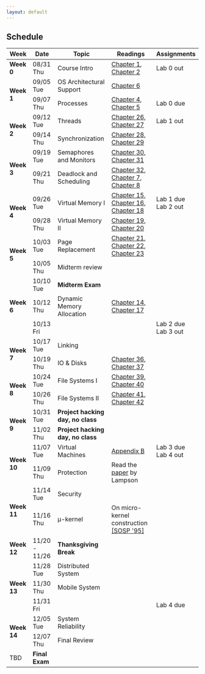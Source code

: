 ```yaml
---
layout: default
---
```


## Schedule

<table class="table table-bordered table-striped table-hover" id="schedule-table">
  <thead>
    <tr class="info">
      <th>Week</th>
      <th>Date</th>
      <th>Topic</th>
      <th>Readings</th>
      <th>Assignments</th>
    </tr>
  </thead>
  <tbody>
    <tr>
      <td><b>Week 0</b></td>
      <td>08/31 Thu</td>
      <td>Course Intro</td>
      <td><a href="http://pages.cs.wisc.edu/~remzi/OSTEP/dialogue-threeeasy.pdf">Chapter 1</a>, <a href="http://pages.cs.wisc.edu/~remzi/OSTEP/intro.pdf">Chapter 2</a></td>
      <td>Lab 0 out</td>
    </tr>
    <tr>
      <td rowspan="2"><b>Week 1</b></td>
      <td>09/05 Tue</td>
      <td>OS Architectural Support</td>
      <td><a href="http://pages.cs.wisc.edu/~remzi/OSTEP/cpu-mechanisms.pdf">Chapter 6</a></td>
      <td> </td>
    </tr>
    <tr>
      <td>09/07 Thu</td>
      <td>Processes</td>
      <td><a href="http://pages.cs.wisc.edu/~remzi/OSTEP/cpu-intro.pdf">Chapter 4</a>, <a href="http://pages.cs.wisc.edu/~remzi/OSTEP/cpu-api.pdf">Chapter 5</a></td>
      <td><span class="text-danger">Lab 0 due</span></td>
    </tr>
    <tr>
      <td rowspan="2"><b>Week 2</b></td>
      <td>09/12 Tue</td>
      <td>Threads</td>
      <td><a href="http://pages.cs.wisc.edu/~remzi/OSTEP/threads-intro.pdf">Chapter 26</a>, <a href="http://pages.cs.wisc.edu/~remzi/OSTEP/threads-api.pdf">Chapter 27</a></td>
      <td>Lab 1 out</td>
    </tr>
    <tr>
      <td>09/14 Thu</td>
      <td>Synchronization</td>
      <td><a href="http://pages.cs.wisc.edu/~remzi/OSTEP/threads-locks.pdf">Chapter 28</a>, <a href="http://pages.cs.wisc.edu/~remzi/OSTEP/threads-locks-usage.pdf">Chapter 29</a></td>
      <td></td>
    </tr>
    <tr>
      <td rowspan="2"><b>Week 3</b></td>
      <td>09/19 Tue</td>
      <td>Semaphores and Monitors</td>
      <td><a href="http://pages.cs.wisc.edu/~remzi/OSTEP/threads-cv.pdf">Chapter 30</a>, <a href="http://pages.cs.wisc.edu/~remzi/OSTEP/threads-sema.pdf">Chapter 31</a></td>
      <td></td>
    </tr>
    <tr>
      <td>09/21 Thu</td>
      <td>Deadlock and Scheduling</td>
      <td><a href="http://pages.cs.wisc.edu/~remzi/OSTEP/threads-bugs.pdf">Chapter 32</a>, <a href="http://pages.cs.wisc.edu/~remzi/OSTEP/cpu-sched.pdf">Chapter 7</a>, <a href="http://pages.cs.wisc.edu/~remzi/OSTEP/cpu-sched-mlfq.pdf">Chapter 8</a></td>
      <td> </td>
    </tr>
    <tr>
      <td rowspan="2"><b>Week 4</b></td>
      <td>09/26 Tue</td>
      <td>Virtual Memory I</td>
      <td><a href="http://pages.cs.wisc.edu/~remzi/OSTEP/vm-mechanism.pdf">Chapter 15</a>, <a href="http://pages.cs.wisc.edu/~remzi/OSTEP/vm-segmentation.pdf">Chapter 16</a>, <a href="http://pages.cs.wisc.edu/~remzi/OSTEP/vm-paging.pdf">Chapter 18</a></td>
      <td><span class="text-danger">Lab 1 due</span><br>Lab 2 out</td>
    </tr>
    <tr>
      <td>09/28 Thu</td>
      <td>Virtual Memory II</td>
      <td><a href="http://pages.cs.wisc.edu/~remzi/OSTEP/vm-tlbs.pdf">Chapter 19</a>, <a href="http://pages.cs.wisc.edu/~remzi/OSTEP/vm-smalltables.pdf">Chapter 20</a></td>
      <td></td>
    </tr>
    <tr>
      <td rowspan="2"><b>Week 5</b></td>
      <td>10/03 Tue</td>
      <td>Page Replacement</td>
      <td><a href="http://pages.cs.wisc.edu/~remzi/OSTEP/vm-beyondphys.pdf">Chapter 21</a>, <a href="http://pages.cs.wisc.edu/~remzi/OSTEP/vm-beyondphys-policy.pdf">Chapter 22</a>, <a href="http://pages.cs.wisc.edu/~remzi/OSTEP/vm-vax.pdf">Chapter 23</a></td>
      <td></td>
    </tr>
    <tr>
      <td>10/05 Thu</td>
      <td>Midterm review</td>
      <td></td>
      <td></td>
    </tr>
    <tr class="warning">
      <td rowspan="3"><b>Week 6</b></td>
      <td>10/10 Tue</td>
      <td><strong>Midterm Exam</strong></td>
      <td></td>
      <td></td>
    </tr>
    <tr>
      <td>10/12 Thu</td>
      <td>Dynamic Memory Allocation</td>
      <td><a href="http://pages.cs.wisc.edu/~remzi/OSTEP/vm-api.pdf">Chapter 14</a>, <a href="http://pages.cs.wisc.edu/~remzi/OSTEP/vm-freespace.pdf">Chapter 17</a></td>
      <td></td>
    </tr>
    <tr>
      <td>10/13 Fri</td>
      <td></td>
      <td></td>
      <td><span class="text-danger">Lab 2 due</span><br>Lab 3 out</td>
    </tr>
    <tr>
      <td rowspan="2"><b>Week 7</b></td>
      <td>10/17 Tue</td>
      <td>Linking </td>
      <td></td>
      <td></td>
    </tr>
    <tr>
      <td>10/19 Thu</td>
      <td>IO & Disks</td>
      <td><a href="http://pages.cs.wisc.edu/~remzi/OSTEP/file-devices.pdf">Chapter 36</a>, <a href="http://pages.cs.wisc.edu/~remzi/OSTEP/file-disks.pdf">Chapter 37</a></td>
      <td></td>
    </tr>
    <tr>
      <td rowspan="2"><b>Week 8</b></td>
      <td>10/24 Tue</td>
      <td>File Systems I</td>
      <td><a href="http://pages.cs.wisc.edu/~remzi/OSTEP/file-intro.pdf">Chapter 39</a>, <a href="http://pages.cs.wisc.edu/~remzi/OSTEP/file-implementation.pdf">Chapter 40</a></td>
      <td></td>
    </tr>
    <tr>
      <td>10/26 Thu</td>
      <td>File Systems II</td>
      <td><a href="http://pages.cs.wisc.edu/~remzi/OSTEP/file-ffs.pdf">Chapter 41</a>, <a href="http://pages.cs.wisc.edu/~remzi/OSTEP/file-journaling.pdf">Chapter 42</a></td>
      <td></td>
    </tr>
    <tr class="success">
      <td rowspan="2"><b>Week 9</b></td>
      <td>10/31 Tue</td>
      <td><b>Project hacking day, no class</b></td>
      <td></td>
      <td> </td>
    </tr>
    <tr class="success">
      <td>11/02 Thu</td>
      <td><b>Project hacking day, no class</b></td>
      <td></td>
      <td></td>
    </tr>
    <tr>
      <td rowspan="2"><b>Week 10</b></td>
      <td>11/07 Tue</td>
      <td>Virtual Machines</td>
      <td><a href="http://pages.cs.wisc.edu/~remzi/OSTEP/vmm-intro.pdf">Appendix B</a></td>
      <td><span class="text-danger">Lab 3 due</span><br>Lab 4 out</td>
    </tr>
    <tr>
      <td>11/09 Thu</td>
      <td>Protection</td>
      <td>Read the <a href="http://dl.acm.org/citation.cfm?id=775265.775268">paper</a> by Lampson</td>
      <td></td>
    </tr>
    <tr>
      <td rowspan="2"><b>Week 11</b></td>
      <td>11/14 Tue</td>
      <td>Security</td>
      <td></td>
      <td></td>
    </tr>
    <tr>
      <td>11/16 Thu</td>
      <td>μ-kernel</td>
      <td>On micro-kernel construction <a href="http://dl.acm.org/citation.cfm?id=224075">[SOSP '95]</a></td>
      <td></td>
    </tr>
    <tr class="success">
      <td><b>Week 12</b></td>
      <td>11/20 - 11/26</td>
      <td><b>Thanksgiving Break</b></td>
      <td></td>
      <td></td>
    </tr>
    <tr>
      <td rowspan="3"><b>Week 13</b></td>
      <td>11/28 Tue</td>
      <td>Distributed System</td>
      <td></td>
      <td></td>
    </tr>
    <tr>
      <td>11/30 Thu</td>
      <td>Mobile System</td>
      <td></td>
      <td></td>
    </tr>
    <tr>
      <td>11/31 Fri</td>
      <td></td>
      <td></td>
      <td><span class="text-danger">Lab 4 due</span></td>
    </tr>
    <tr>
      <td rowspan="2"><b>Week 14</b></td>
      <td>12/05 Tue</td>
      <td>System Reliability</td>
      <td> </td>
      <td> </td>
    </tr>
    <tr>
      <td>12/07 Thu</td>
      <td>Final Review</td>
      <td> </td>
      <td> </td>
    </tr>
    <tr class="warning">
      <td>TBD</td>
      <td><b>Final Exam</b></td>
      <td></td>
      <td></td>
      <td></td>
    </tr>
  </tbody>
</table>
